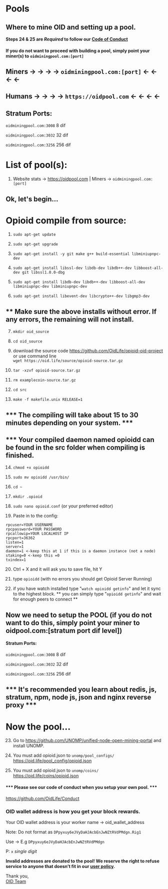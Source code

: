 # Pools
## Where to mine OID and setting up a pool.
  **Steps 24 & 25 are *Required* to follow our [Code of Conduct](https://github.com/OidLife/Conduct)**

#### If you do not want to proceed with building a pool, simply point your miner(s) to `oidminingpool.com:[port]`

## Miners -> -> -> -> `oidminingpool.com:[port]` <- <- <- <-
## Humans -> -> -> -> `https://oidpool.com` <- <- <- <-

## Stratum Ports:

`oidminingpool.com:3008` 8 dif  

`oidminingpool.com:3032` 32 dif  

`oidminingpool.com:3256` 256 dif  

# List of pool(s):
1) Website stats -> https://oidpool.com | Miners -> `oidminingpool.com:[port]`


## Ok, let's begin...

# Opioid compile from source:
1) ```sudo apt-get update```

2) ```sudo apt-get upgrade```

3) ```sudo apt-get install -y git make g++ build-essential libminiupnpc-dev```

4) ```sudo apt-get install libssl-dev libdb-dev libdb++-dev libboost-all-dev git libssl1.0.0-dbg```

5) ```sudo apt-get install libdb-dev libdb++-dev libboost-all-dev libminiupnpc-dev libminiupnpc-dev```

6) ```sudo apt-get install libevent-dev libcrypto++-dev libgmp3-dev```

## ** Make sure the above installs without error. If any errors, the remaining will not install.

7) ```mkdir oid_source```

8) ```cd oid_source```

9) download the source code https://github.com/OidLife/opioid-oid-project or use command line  
`wget https://oid.life/source/opioid-source.tar.gz`

10) ```tar -xzvf opioid-source.tar.gz```

11) ```rm examplecoin-source.tar.gz```

12) ```cd src```

13) ```make -f makefile.unix RELEASE=1```

## *** The compiling will take about 15 to 30 minutes depending on your system. ***

## *** Your compiled daemon named opioidd can be found in the src folder when compiling is finished.

14) ```chmod +x opioidd```

15) ```sudo mv opioidd /usr/bin/```

16) ```cd ~```

17) ```mkdir .opioid```

18) ```sudo nano opioid.conf``` (or your preferred editor)

19) Paste in to the config:
```
rpcuser=YOUR USERNAME
rpcpassword=YOUR PASSWORD
rpcallowip=YOUR LOCALHOST IP
rpcport=36362
listen=1
server=1
daemon=1 <-keep this at 1 if this is a daemon instance (not a node)
staking=0 <-keep this =0
txindex=1
```
20) Ctrl + X and it will ask you to save file, hit Y

21) type ```opioidd``` (with no errors you should get Opioid Server Running)

22) if you have watch installed type "```watch opioidd getinfo```" and let it sync to the highest block.
** you can simply type "```opioidd getinfo```" and wait for enough peers to connect **

## Now we need to setup the POOL (if you do not want to do this, simply point your miner to oidpool.com:[stratum port dif level])

#### Stratum Ports:

`oidminingpool.com:3008` 8 dif  

`oidminingpool.com:3032` 32 dif  

`oidminingpool.com:3256` 256 dif  

## *** It's recommended you learn about redis, js, stratum, npm, node js, json and nginx reverse proxy ***

# Now the pool...

23) Go to https://github.com/UNOMP/unified-node-open-mining-portal and install UNOMP. 

24) You must add opioid.json to `unomp/pool_configs/`  
  https://oid.life/pool_config/opioid.json

25) You must add opioid.json to `unomp/coins/`  
  https://oid.life/coins/opioid.json

#### *** Please see our code of conduct when you setup your own pool. ***
  https://github.com/OidLife/Conduct

### OID wallet address is how you get your block rewards.
Your OID wallet address is your worker name -> oid_wallet_address

Note: Do not format as ```DPpyxuy6eJVyDaHJAcbEnJwNZtRVdPMdgn.Rig1```  

Use -> E.g ```DPpyxuy6eJVyDaHJAcbEnJwNZtRVdPMdgn```

P: `x` *single digit*


**Invalid addresses are donated to the pool!
We reserve the right to refuse service to anyone that doesn’t fit in our [user policy](https://bitcoinz.miningspeed.com/faq!).**


Thank you,  
[OID Team](https://oid.life/)  
